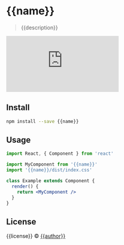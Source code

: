 # {{name}}

> {{description}}

![GitHub package.json version](https://img.shields.io/github/package-json/v/phaneendra/academic-next/academic-next.elements.box?style=for-the-badge)

## Install

```bash
npm install --save {{name}}
```

## Usage

```jsx
import React, { Component } from 'react'

import MyComponent from '{{name}}'
import '{{name}}/dist/index.css'

class Example extends Component {
  render() {
    return <MyComponent />
  }
}
```

## License

{{license}} © [{{author}}](https://github.com/{{author}})